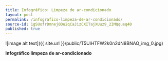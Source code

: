 ```yaml
---
title: Infográfico: Limpeza de ar-condicionado
layout: post
permalink: /infografico-limpeza-de-ar-condicionado/
source-id: 1gSUofrDmnej0Du2qCaJizCXITajXUuz9_2IMQqueq40
published: true
---
```

![image alt text]({{ site.url }}/public/T5UlHTFW2k0n2dN8BNAQ_img_0.jpg)

**Infográfico limpeza de ar-condicionado**

